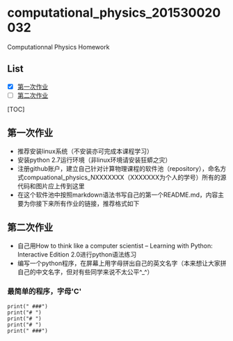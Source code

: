 # computational_physics_201530020032
Computationnal Physics Homework

## List

- [x] [第一次作业](https://github.com/matrixk/computational_physics_201530020032/blob/master/README.md)
- [ ] [第二次作业]()

[TOC]


## 第一次作业

- 推荐安装linux系统（不安装亦可完成本课程学习）
- 安装python 2.7运行环境（非linux环境请安装狂蟒之灾）
- 注册github账户，建立自己针对计算物理课程的软件池（repository），命名方式compuational_physics_NXXXXXXX（XXXXXXX为个人的学号）所有的源代码和图片应上传到这里
- 在这个软件池中按照markdown语法书写自己的第一个README.md，内容主要为你接下来所有作业的链接，推荐格式如下

## 第二次作业

- 自己用How to think like a computer scientist – Learning with Python: Interactive Edition 2.0进行python语法练习
- 编写一个python程序，在屏幕上用字母拼出自己的英文名字（本来想让大家拼自己的中文名字，但对有些同学来说不太公平^_^）

### 最简单的程序，字母'C'
```
print(" ###")
print("# ")
print("# ")
print("# ")
print(" ###")
```
